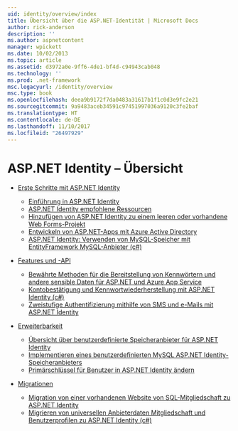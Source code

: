 ```yaml
---
uid: identity/overview/index
title: Übersicht über die ASP.NET-Identität | Microsoft Docs
author: rick-anderson
description: ''
ms.author: aspnetcontent
manager: wpickett
ms.date: 10/02/2013
ms.topic: article
ms.assetid: d3972a0e-9ff6-4de1-bf4d-c94943cab048
ms.technology: ''
ms.prod: .net-framework
msc.legacyurl: /identity/overview
msc.type: book
ms.openlocfilehash: deea9b9172f7da0483a31617b1f1c0d3e9fc2e21
ms.sourcegitcommit: 9a9483aceb34591c97451997036a9120c3fe2baf
ms.translationtype: HT
ms.contentlocale: de-DE
ms.lasthandoff: 11/10/2017
ms.locfileid: "26497929"
---
```

<a name="aspnet-identity-overview"></a>ASP.NET Identity – Übersicht
====================
- [Erste Schritte mit ASP.NET Identity](getting-started/index.md)

    - [Einführung in ASP.NET Identity](getting-started/introduction-to-aspnet-identity.md)
    - [ASP.NET Identity empfohlene Ressourcen](getting-started/aspnet-identity-recommended-resources.md)
    - [Hinzufügen von ASP.NET Identity zu einem leeren oder vorhandene Web Forms-Projekt](getting-started/adding-aspnet-identity-to-an-empty-or-existing-web-forms-project.md)
    - [Entwickeln von ASP.NET-Apps mit Azure Active Directory](getting-started/developing-aspnet-apps-with-windows-azure-active-directory.md)
    - [ASP.NET Identity: Verwenden von MySQL-Speicher mit EntityFramework MySQL-Anbieter (c#)](getting-started/aspnet-identity-using-mysql-storage-with-an-entityframework-mysql-provider.md)
- [Features und -API](features-api/index.md)

    - [Bewährte Methoden für die Bereitstellung von Kennwörtern und andere sensible Daten für ASP.NET und Azure App Service](features-api/best-practices-for-deploying-passwords-and-other-sensitive-data-to-aspnet-and-azure.md)
    - [Kontobestätigung und Kennwortwiederherstellung mit ASP.NET Identity (c#)](features-api/account-confirmation-and-password-recovery-with-aspnet-identity.md)
    - [Zweistufige Authentifizierung mithilfe von SMS und e-Mails mit ASP.NET Identity](features-api/two-factor-authentication-using-sms-and-email-with-aspnet-identity.md)
- [Erweiterbarkeit](extensibility/index.md)

    - [Übersicht über benutzerdefinierte Speicheranbieter für ASP.NET Identity](extensibility/overview-of-custom-storage-providers-for-aspnet-identity.md)
    - [Implementieren eines benutzerdefinierten MySQL ASP.NET Identity-Speicheranbieters](extensibility/implementing-a-custom-mysql-aspnet-identity-storage-provider.md)
    - [Primärschlüssel für Benutzer in ASP.NET Identity ändern](extensibility/change-primary-key-for-users-in-aspnet-identity.md)
- [Migrationen](migrations/index.md)

    - [Migration von einer vorhandenen Website von SQL-Mitgliedschaft zu ASP.NET Identity](migrations/migrating-an-existing-website-from-sql-membership-to-aspnet-identity.md)
    - [Migrieren von universellen Anbieterdaten Mitgliedschaft und Benutzerprofilen zu ASP.NET Identity (c#)](migrations/migrating-universal-provider-data-for-membership-and-user-profiles-to-aspnet-identity.md)

